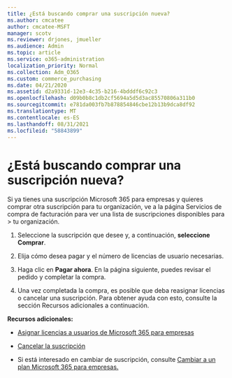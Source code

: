 ```yaml
---
title: ¿Está buscando comprar una suscripción nueva?
ms.author: cmcatee
author: cmcatee-MSFT
manager: scotv
ms.reviewer: drjones, jmueller
ms.audience: Admin
ms.topic: article
ms.service: o365-administration
localization_priority: Normal
ms.collection: Adm_O365
ms.custom: commerce_purchasing
ms.date: 04/21/2020
ms.assetid: d2a9331d-12e3-4c35-b216-4bdddf6c92c3
ms.openlocfilehash: d09b0b8c1db2cf5694a5d5d3ac85570806a311b0
ms.sourcegitcommit: e781da003fb7b878854846cbe12b13b9dca8df92
ms.translationtype: MT
ms.contentlocale: es-ES
ms.lasthandoff: 08/31/2021
ms.locfileid: "58843899"
---
```

# <a name="looking-to-buy-a-new-subscription"></a>¿Está buscando comprar una suscripción nueva?

Si ya tienes una suscripción Microsoft 365 para empresas y quieres comprar otra suscripción  para tu organización, ve a la página Servicios de compra de facturación para ver una lista de suscripciones disponibles para \> [](https://go.microsoft.com/fwlink/p/?linkid=868433) tu organización.
 
1. Seleccione la suscripción que desee y, a continuación, **seleccione Comprar**.

2. Elija cómo desea pagar y el número de licencias de usuario necesarias.

3. Haga clic en **Pagar ahora**. En la página siguiente, puedes revisar el pedido y completar la compra.

4. Una vez completada la compra, es posible que deba reasignar licencias o cancelar una suscripción. Para obtener ayuda con esto, consulte la sección Recursos adicionales a continuación.

 **Recursos adicionales:**
  
- [Asignar licencias a usuarios de Microsoft 365 para empresas](https://docs.microsoft.com/microsoft-365/admin/add-users/add-users)
    
- [Cancelar la suscripción](https://docs.microsoft.com/microsoft-365/commerce/subscriptions/cancel-your-subscription)
    
- Si está interesado en cambiar de suscripción, consulte [Cambiar a un plan Microsoft 365 para empresas.](https://docs.microsoft.com/microsoft-365/commerce/subscriptions/switch-to-a-different-plan)